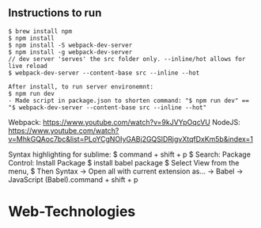 ## Instructions to run

	$ brew install npm 
	$ npm install 
	$ npm install -S webpack-dev-server
	$ npm install -g webpack-dev-server
	// dev server 'serves' the src folder only. --inline/hot allows for live reload
	$ webpack-dev-server --content-base src --inline --hot
	
	After install, to run server environemnt: 
	$ npm run dev 
	- Made script in package.json to shorten command: "$ npm run dev" == "$ webpack-dev-server --content-base src --inline --hot"  


Webpack: https://www.youtube.com/watch?v=9kJVYpOqcVU
NodeJS: https://www.youtube.com/watch?v=MhkGQAoc7bc&list=PLoYCgNOIyGABj2GQSlDRjgvXtqfDxKm5b&index=1

Syntax highlighting for sublime:
	$ command + shift + p 
	$ Search: Package Control: Install Package
	$ install babel package 
	$ Select View from the menu,
	$ Then Syntax -> Open all with current extension as... -> Babel -> JavaScript (Babel).command + shift + p 




# Web-Technologies
